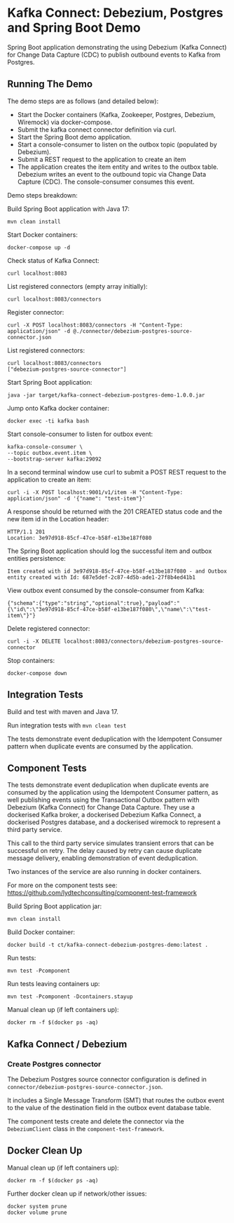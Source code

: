 # Kafka Connect: Debezium, Postgres and Spring Boot Demo

Spring Boot application demonstrating the using Debezium (Kafka Connect) for Change Data Capture (CDC) to publish outbound events to Kafka from Postgres.

## Running The Demo

The demo steps are as follows (and detailed below):
- Start the Docker containers (Kafka, Zookeeper, Postgres, Debezium, Wiremock) via docker-compose.
- Submit the kafka connect connector definition via curl.
- Start the Spring Boot demo application.
- Start a console-consumer to listen on the outbox topic (populated by Debezium).
- Submit a REST request to the application to create an item
- The application creates the item entity and writes to the outbox table.  Debezium writes an event to the outbound topic via Change Data Capture (CDC).  The console-consumer consumes this event.

Demo steps breakdown:

Build Spring Boot application with Java 17:
```
mvn clean install
```

Start Docker containers:
```
docker-compose up -d
```

Check status of Kafka Connect:
```
curl localhost:8083
```

List registered connectors (empty array initially):
```
curl localhost:8083/connectors
```

Register connector:
```
curl -X POST localhost:8083/connectors -H "Content-Type: application/json" -d @./connector/debezium-postgres-source-connector.json
```

List registered connectors:
```
curl localhost:8083/connectors
["debezium-postgres-source-connector"]
```

Start Spring Boot application:
```
java -jar target/kafka-connect-debezium-postgres-demo-1.0.0.jar
```

Jump onto Kafka docker container:
```
docker exec -ti kafka bash
```

Start console-consumer to listen for outbox event:
```
kafka-console-consumer \
--topic outbox.event.item \
--bootstrap-server kafka:29092
```

In a second terminal window use curl to submit a POST REST request to the application to create an item:
```
curl -i -X POST localhost:9001/v1/item -H "Content-Type: application/json" -d '{"name": "test-item"}'
```

A response should be returned with the 201 CREATED status code and the new item id in the Location header:
```
HTTP/1.1 201 
Location: 3e97d918-85cf-47ce-b58f-e13be187f080
```

The Spring Boot application should log the successful item and outbox entities persistence:
```
Item created with id 3e97d918-85cf-47ce-b58f-e13be187f080 - and Outbox entity created with Id: 687e5def-2c87-4d5b-ade1-27f8b4ed41b1
```

View outbox event consumed by the console-consumer from Kafka:
```
{"schema":{"type":"string","optional":true},"payload":"{\"id\":\"3e97d918-85cf-47ce-b58f-e13be187f080\",\"name\":\"test-item\"}"}
```

Delete registered connector:
```
curl -i -X DELETE localhost:8083/connectors/debezium-postgres-source-connector
```

Stop containers:
```
docker-compose down
```

## Integration Tests

Build and test with maven and Java 17.

Run integration tests with `mvn clean test`

The tests demonstrate event deduplication with the Idempotent Consumer pattern when duplicate events are consumed by the 
application.

## Component Tests

The tests demonstrate event deduplication when duplicate events are consumed by the application using the Idempotent
Consumer pattern, as well publishing events using the Transactional Outbox pattern with Debezium (Kafka Connect) for 
Change Data Capture.   They use a dockerised Kafka broker, a dockerised Debezium Kafka Connect, a dockerised Postgres 
database, and a dockerised wiremock to represent a third party service.  

This call to the third party service simulates transient errors that can be successful on retry.  The delay caused by 
retry can cause duplicate message delivery, enabling demonstration of event deduplication.

Two instances of the service are also running in docker containers.

For more on the component tests see: https://github.com/lydtechconsulting/component-test-framework

Build Spring Boot application jar:
```
mvn clean install
```

Build Docker container:
```
docker build -t ct/kafka-connect-debezium-postgres-demo:latest .
```

Run tests:
```
mvn test -Pcomponent
```

Run tests leaving containers up:
```
mvn test -Pcomponent -Dcontainers.stayup
```

Manual clean up (if left containers up):
```
docker rm -f $(docker ps -aq)
```

## Kafka Connect / Debezium

### Create Postgres connector

The Debezium Postgres source connector configuration is defined in `connector/debezium-postgres-source-connector.json`.

It includes a Single Message Transform (SMT) that routes the outbox event to the value of the destination field in the 
outbox event database table.

The component tests create and delete the connector via the `DebeziumClient` class in the `component-test-framework`.

## Docker Clean Up

Manual clean up (if left containers up):
```
docker rm -f $(docker ps -aq)
```

Further docker clean up if network/other issues:
```
docker system prune
docker volume prune
```
